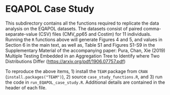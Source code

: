 # EQAPOL Case Study

This subdirectory contains all the functions required to replicate the data analysis on the EQAPOL datasets.
The datasets consist of paired comma-separate-value (CSV) files (CMV_pp65 and Costim) for 11 individuals. 
Running the `R` functions above will generate Figures 4 and 5, and values in Section 6 in the main text, as well as, 
Table S1 and Figures S1-S9 in the Supplementary Material of the accompanying paper: 
Pura, Chan, Xie (2019) Multiple Testing Embedded in an Aggregation Tree to Identify
where Two Distributions Differ (https://arxiv.org/pdf/1906.07757.pdf)

To reproduce the above items, 1) install the `TEAM` package from `CRAN` (`install.packages("TEAM")`), 2) source `case_study_functions.R`, and 3) run the code in `run_EQAPOL_case_study.R`.
Additional details are contained in the header of each file. 

